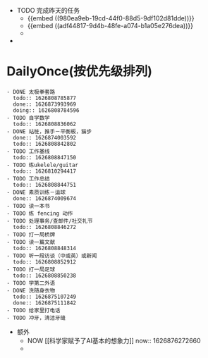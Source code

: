 - TODO 完成昨天的任务
	- {{embed ((980ea9eb-19cd-44f0-88d5-9df102d81dde))}}
	- {{embed ((adf44817-9d4b-48fe-a074-b1a05e276dea))}}
	-
-
# DailyOnce(按优先级排列)
	- DONE 太极拳套路
	  todo:: 1626808785877
	  done:: 1626873993969
	  doing:: 1626808784596
	- TODO 自学数学
	  todo:: 1626808836062
	- DONE 站桩，推手－平衡板，猫步
	  done:: 1626874003592
	  todo:: 1626808842802
	- TODO 工作基线
	  todo:: 1626808847150
	- TODO 练ukelele/guitar
	  todo:: 1626810294417
	- TODO 工作总结
	  todo:: 1626808844751
	- DONE 素质训练－运球
	  done:: 1626874009674
	- TODO 读一本书
	- TODO 练 fencing 动作
	- TODO 处理事务/查邮件/社交礼节
	  todo:: 1626808846272
	- TODO 打一局桥牌
	- TODO 读一篇文献
	  todo:: 1626808848314
	- TODO 听一段访谈（中或英）或新闻
	  todo:: 1626808852912
	- TODO 打一局足球
	  todo:: 1626808850238
	- TODO 学第二外语
	- DONE 洗随身衣物
	  todo:: 1626875107249
	  done:: 1626875111842
	- TODO 给家里打电话
	- TODO 冲牙，清洁牙缝
- 额外
	- NOW [[科学家赋予了AI基本的想象力]]
	  now:: 1626876272660
	-